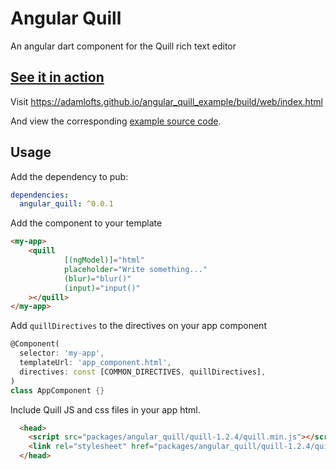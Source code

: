 # Angular Quill

An angular dart component for the Quill rich text editor

## [See it in action](https://adamlofts.github.io/angular_quill_example/build/web/index.html) 

Visit https://adamlofts.github.io/angular_quill_example/build/web/index.html

And view the corresponding [example source code](https://github.com/adamlofts/angular_quill_example/blob/master/web/app_component.html). 

## Usage

Add the dependency to pub:

```yaml
dependencies:
  angular_quill: ^0.0.1
```

Add the component to your template

```html
<my-app>
    <quill
            [(ngModel)]="html"
            placeholder="Write something..."
            (blur)="blur()"
            (input)="input()"
    ></quill>
</my-app>

```

Add `quillDirectives` to the directives on your app component

```dart
@Component(
  selector: 'my-app',
  templateUrl: 'app_component.html',
  directives: const [COMMON_DIRECTIVES, quillDirectives],
)
class AppComponent {}

```

Include Quill JS and css files in your app html.

```html
  <head>
    <script src="packages/angular_quill/quill-1.2.4/quill.min.js"></script>
    <link rel="stylesheet" href="packages/angular_quill/quill-1.2.4/quill.snow.css">
  </head>
```